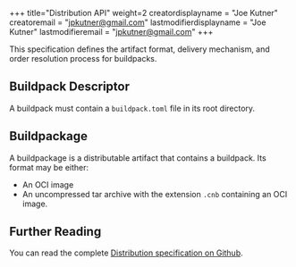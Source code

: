 +++
title="Distribution API"
weight=2
creatordisplayname = "Joe Kutner"
creatoremail = "jpkutner@gmail.com"
lastmodifierdisplayname = "Joe Kutner"
lastmodifieremail = "jpkutner@gmail.com"
+++

This specification defines the artifact format, delivery mechanism, and order resolution process for buildpacks.

## Buildpack Descriptor

A buildpack must contain a `buildpack.toml` file in its root directory.

## Buildpackage

A buildpackage is a distributable artifact that contains a buildpack. Its format may be either:

* An OCI image
* An uncompressed tar archive with the extension `.cnb` containing an OCI image.

## Further Reading

You can read the complete [Distribution specification on Github](https://github.com/buildpack/spec/blob/master/distribution.md).
